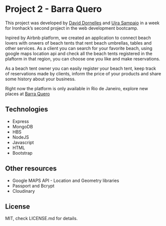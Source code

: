 # Project 2 - Barra Quero

This project was developed by [David Dornelles](https://github.com/ddornelles) and [Uira Sampaio](https://github.com/uirasampaio) in a week for Ironhack’s second project in the web development bootcamp.

Inpired by Airbnb platform, we created an application to connect beach lovers with onwers of beach tents that rent beach umbrellas, tables and other services. As a client you can search for your favorite beach, using google maps location api and check all the beach tents registered in the plaftorm in that region, you can choose one you like and make reservations.

As a beach tent owner you can easily register your beach tent, keep track of reservations made by clients, inform the price of your products and share some history about your business.


Right now the platform is only available in Rio de Janeiro, explore new places at [Barra Quero](https://barraquero.herokuapp.com/ )

## Technologies

* Express
* MongoDB
* HBS
* NodeJS
* Javascript
* HTML
* Bootstrap

## Other resources

* Google MAPS API - Location and Geometry libraries
* Passport and Bcrypt
* Cloudinary 

## License
MIT, check LICENSE.md for details.
